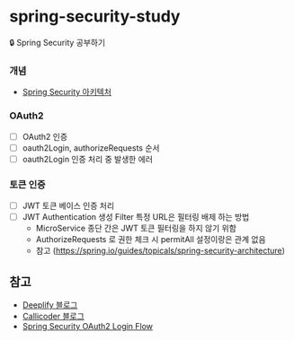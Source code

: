 # spring-security-study
🔒 Spring Security 공부하기

### 개념
- [Spring Security 아키텍처]([url](https://spring.io/guides/topicals/spring-security-architecture))

### OAuth2
- [ ] OAuth2 인증
- [ ] oauth2Login, authorizeRequests 순서
- [ ] oauth2Login 인증 처리 중 발생한 에러 

### 토큰 인증
- [ ] JWT 토큰 베이스 인증 처리
- [ ] JWT Authentication 생성 Filter 특정 URL은 필터링 배제 하는 방법
  - MicroService 종단 간은 JWT 토큰 필터링을 하지 않기 위함
  - AuthorizeRequests 로 권한 체크 시 permitAll 설정이랑은 관계 없음
  - 참고 (https://spring.io/guides/topicals/spring-security-architecture)

## 참고
- [Deeplify 블로그](https://deeplify.dev/back-end/spring/oauth2-social-login)
- [Callicoder 블로그](https://www.callicoder.com/spring-boot-security-oauth2-social-login-part-1/)
- [Spring Security OAuth2 Login Flow](https://jyami.tistory.com/121)
